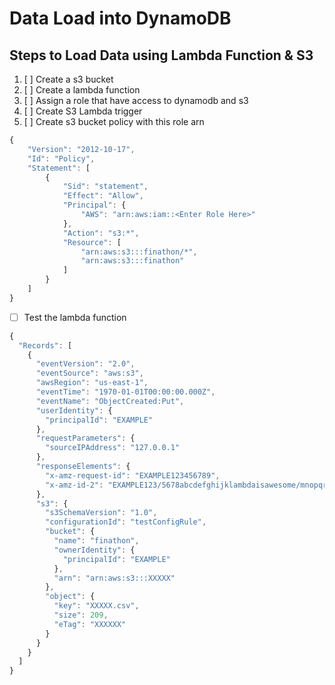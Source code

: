 # Data Load into DynamoDB

## Steps to Load Data using Lambda Function & S3

1. [ ] Create a s3 bucket
2. [ ] Create a lambda function
3. [ ] Assign a role that have access to dynamodb and s3
4. [ ] Create S3 Lambda trigger
5. [ ] Create s3 bucket policy with this role arn

```javascript
{
    "Version": "2012-10-17",
    "Id": "Policy",
    "Statement": [
        {
            "Sid": "statement",
            "Effect": "Allow",
            "Principal": {
                "AWS": "arn:aws:iam::<Enter Role Here>"
            },
            "Action": "s3:*",
            "Resource": [
                "arn:aws:s3:::finathon/*",
                "arn:aws:s3:::finathon"
            ]
        }
    ]
}
```

* [ ] Test the lambda function


```javascript
{
  "Records": [
    {
      "eventVersion": "2.0",
      "eventSource": "aws:s3",
      "awsRegion": "us-east-1",
      "eventTime": "1970-01-01T00:00:00.000Z",
      "eventName": "ObjectCreated:Put",
      "userIdentity": {
        "principalId": "EXAMPLE"
      },
      "requestParameters": {
        "sourceIPAddress": "127.0.0.1"
      },
      "responseElements": {
        "x-amz-request-id": "EXAMPLE123456789",
        "x-amz-id-2": "EXAMPLE123/5678abcdefghijklambdaisawesome/mnopqrstuvwxyzABCDEFGH"
      },
      "s3": {
        "s3SchemaVersion": "1.0",
        "configurationId": "testConfigRule",
        "bucket": {
          "name": "finathon",
          "ownerIdentity": {
            "principalId": "EXAMPLE"
          },
          "arn": "arn:aws:s3:::XXXXX"
        },
        "object": {
          "key": "XXXXX.csv",
          "size": 209,
          "eTag": "XXXXXX"
        }
      }
    }
  ]
}
```





